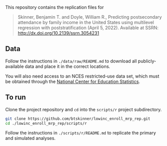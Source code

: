 This repository contains the replication files for  

> Skinner, Benjamin T. and Doyle, William R., Predicting postsecondary
> attendance by family income in the United States using multilevel
> regression with poststratification (April 5, 2022). Available at
> SSRN: http://dx.doi.org/10.2139/ssrn.3054231 


## Data

Follow the instructions in `./data/raw/README.md` to download all
publicly-available data and place it in the correct locations. 

You will also need access to an NCES restricted-use data set, which
must be obtained through the [National Center for Education
Statistics](https://nces.ed.gov/statprog/instruct.asp).

## To run

Clone the project repository and `cd` into the `scripts/r` project
subdirectory.

```bash
git clone https://github.com/btskinner/lowinc_enroll_mrp_rep.git
cd ./lowinc_enroll_mrp_rep/scripts/r
```

Follow the instructions in `./scripts/r/README.md` to replicate the
primary and simulated analyses.
